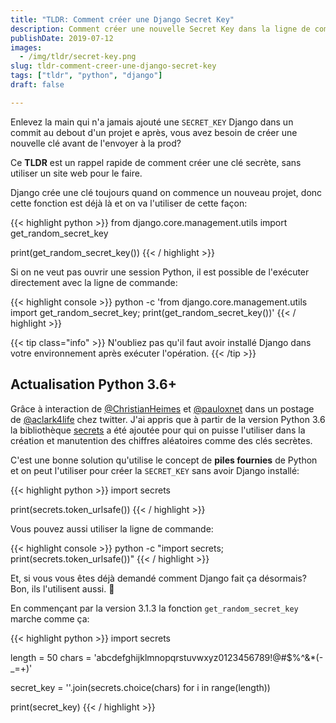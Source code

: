 ```yaml
---
title: "TLDR: Comment créer une Django Secret Key"
description: Comment créer une nouvelle Secret Key dans la ligne de commande pour l'utiliser avec Django sans y recourir à un site web
publishDate: 2019-07-12
images:
  - /img/tldr/secret-key.png
slug: tldr-comment-creer-une-django-secret-key
tags: ["tldr", "python", "django"]
draft: false

---
```


Enlevez la main qui n'a jamais ajouté une `SECRET_KEY` Django dans un commit au debout d'un projet e après, vous avez besoin de créer une nouvelle clé avant de l'envoyer à la prod?

Ce **TLDR** est un rappel rapide de comment créer une clé secrète, sans utiliser un site web pour le faire.

Django crée une clé toujours quand on commence un nouveau projet, donc cette fonction est déjà là et on va l'utiliser de cette façon:

{{< highlight python >}}
from django.core.management.utils import get_random_secret_key

print(get_random_secret_key())
{{< / highlight >}}

Si on ne veut pas ouvrir une session Python, il est possible de l'exécuter directement avec la ligne de commande:

{{< highlight console >}}
python -c 'from django.core.management.utils import get_random_secret_key; print(get_random_secret_key())'
{{< / highlight >}}

{{< tip class="info" >}}
N'oubliez pas qu'il faut avoir installé Django dans votre environnement après exécuter l'opération.
{{< /tip >}}

## Actualisation Python 3.6+

Grâce à interaction de [@ChristianHeimes](https://twitter.com/ChristianHeimes) et [@pauloxnet](https://twitter.com/pauloxnet) dans un postage de [@aclark4life](https://twitter.com/aclark4life) chez twitter. J'ai appris que à partir de la version Python 3.6 la bibliothèque [secrets](https://docs.python.org/3/library/secrets.html) a été ajoutée pour qui on puisse l'utiliser dans la création et manutention des chiffres aléatoires comme des clés secrètes.

C'est une bonne solution qu'utilise le concept de **piles fournies** de Python et on peut l'utiliser pour créer la `SECRET_KEY` sans avoir Django installé:

{{< highlight python >}}
import secrets

print(secrets.token_urlsafe())
{{< / highlight >}}

Vous pouvez aussi utiliser la ligne de commande:

{{< highlight console >}}
python -c "import secrets; print(secrets.token_urlsafe())"
{{< / highlight >}}

Et, si vous vous êtes déjà demandé comment Django fait ça désormais? Bon, ils l'utilisent aussi. 🎉

En commençant par la version 3.1.3 la fonction `get_random_secret_key` marche comme ça:

{{< highlight python >}}
import secrets

length = 50
chars = 'abcdefghijklmnopqrstuvwxyz0123456789!@#$%^&*(-_=+)'

secret_key = ''.join(secrets.choice(chars) for i in range(length))

print(secret_key)
{{< / highlight >}}
